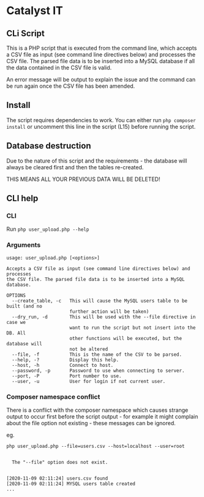 # Catalyst IT

## CLi Script

This is a PHP script that is executed from the command line, which accepts a CSV file as input (see command line directives below) and processes the CSV file. The parsed file data is to be inserted into a MySQL database if all the data contained in the CSV file is valid.

An error message will be output to explain the issue and the command can be run again once the CSV file has been amended.

## Install

The script requires dependencies to work. You can either run `php composer install` or uncomment this line in the script (L15) before running the script.

## Database destruction

Due to the nature of this script and the requirements - the database will always be cleared first and then the tables re-created.

THIS MEANS ALL YOUR PREVIOUS DATA WILL BE DELETED!

## CLI help

### CLI

Run `php user_upload.php --help`

### Arguments

 ```
usage: user_upload.php [<options>]
 
 Accepts a CSV file as input (see command line directives below) and processes
 the CSV file. The parsed file data is to be inserted into a MySQL database.
 
 OPTIONS
   --create_table, -c   This will cause the MySQL users table to be built (and no
                        further action will be taken)
   --dry_run, -d        This will be used with the --file directive in case we
                        want to run the script but not insert into the DB. All
                        other functions will be executed, but the database will
                        not be altered
   --file, -f           This is the name of the CSV to be parsed.
   --help, -?           Display this help.
   --host, -h           Connect to host.
   --password, -p       Password to use when connecting to server.
   --port, -P           Port number to use.
   --user, -u           User for login if not current user.
```

### Composer namespace conflict

There is a conflict with the composer namespace which causes strange output to occur first before the script output - for example it might complain about the file option not existing - these messages can be ignored.

eg.
```
php user_upload.php --file=users.csv --host=localhost --user=root

                                       
  The "--file" option does not exist.  
   

[2020-11-09 02:11:24] users.csv found
[2020-11-09 02:11:24] MYSQL users table created
...                                    
```
